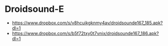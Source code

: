 Droidsound-E 
============
* https://www.dropbox.com/s/v8hcuikgknmy4av/droidsounde167_185.apk?dl=1
* https://www.dropbox.com/s/b5f72txy0t7vnix/droidsounde167_186.apk?dl=1
